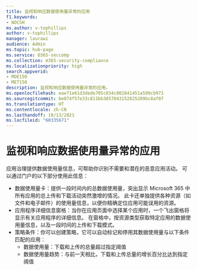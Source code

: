 ```yaml
---
title: 监视和响应数据使用量异常的应用
f1.keywords:
- NOCSH
ms.author: v-tophillips
author: v-tophillips
manager: laurawi
audience: Admin
ms.topic: hub-page
ms.service: O365-seccomp
ms.collection: m365-security-compliance
ms.localizationpriority: high
search.appverid:
- MOE150
- MET150
description: 监视和响应数据使用量异常的应用。
ms.openlocfilehash: eae71e61d3dede705c034c802841451a599cb971
ms.sourcegitcommit: be074f57e33c811bb3857043152825209bc8af07
ms.translationtype: HT
ms.contentlocale: zh-CN
ms.lasthandoff: 10/13/2021
ms.locfileid: "60335671"
---
```

# <a name="monitor-and-respond-to-apps-with-unusual-data-usage"></a>监视和响应数据使用量异常的应用

应用治理提供数据使用量信息，可帮助你识别不需要和潜在的恶意应用活动。 可以通过门户的以下部分使用此信息：

- 数据使用量卡：提供一段时间内的总数据使用量，突出显示 Microsoft 365 中所有应用的总上传和下载活动突然激增的情况。 此卡还单独提供各种资源（如文件和电子邮件）的使用量信息，以便你精确定位应用可能误用的资源。
- 应用程序详细信息窗格：当你在应用页面中选择某个应用时，一个飞出窗格将显示有关应用程序的详细信息。 在窗格中，按资源类型获取特定应用的数据使用量信息，以及一段时间的上传和下载模式。
- 策略条件：你可以创建策略，它可以自动标记和停用其数据使用量与以下条件匹配的应用：
  - 数据使用量：下载和上传的总量超过指定阈值
  - 数据使用量趋势：与前一天相比，下载和上传总量的增长百分比达到指定阈值
